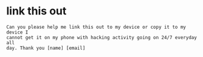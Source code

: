 # link this out

    Can you please help me link this out to my device or copy it to my device I
    cannot get it on my phone with hacking activity going on 24/7 everyday all
    day. Thank you [name] [email]
